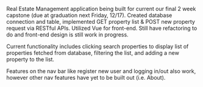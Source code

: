 Real Estate Management application being built for current our final 2 week capstone (due at graduation next Friday, 12/17). Created database connection and table, implemented GET property list & POST new property request via RESTful APIs. Utilized Vue for front-end. Still have refactoring to do and front-end design is still work in progress. 

Current functionality includes clicking search properties to display list of properties fetched from database, filtering the list, and adding a new property to the list. 

Features on the nav bar like register new user and logging in/out also work, however other nav features have yet to be built out (i.e. About). 
